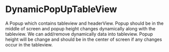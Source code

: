 
# DynamicPopUpTableView
A Popup which contains tableview and headerView. Popup should be in the middle of screen and popup height changes dynamically along with the tableview. 
We can add/remove dynamically data into tableview. Popup height will be change and should be in the center of screen if any changes occur in the tableview. 
